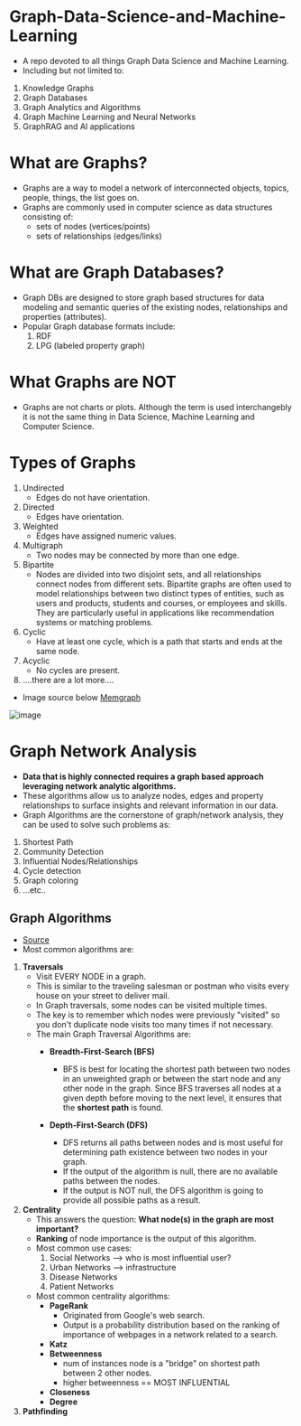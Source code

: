 # Graph-Data-Science-and-Machine-Learning
* A repo devoted to all things Graph Data Science and Machine Learning.
* Including but not limited to:
1. Knowledge Graphs
2. Graph Databases
3. Graph Analytics and Algorithms
4. Graph Machine Learning and Neural Networks
5. GraphRAG and AI applications


# What are Graphs?
* Graphs are a way to model a network of interconnected objects, topics, people, things, the list goes on.
* Graphs are commonly used in computer science as data structures consisting of:
  * sets of nodes (vertices/points)
  * sets of relationships (edges/links)
 

# What are Graph Databases?
* Graph DBs are designed to store graph based structures for data modeling and semantic queries of the existing nodes, relationships and properties (attributes).
* Popular Graph database formats include:
  1. RDF
  2. LPG (labeled property graph)
 

# What Graphs are NOT
* Graphs are not charts or plots. Although the term is used interchangebly it is not the same thing in Data Science, Machine Learning and Computer Science. 

# Types of Graphs
1. Undirected
   * Edges do not have orientation.
2. Directed
   * Edges have orientation.
3. Weighted
   * Edges have assigned numeric values. 
4. Multigraph
   * Two nodes may be connected by more than one edge. 
5. Bipartite
    * Nodes are divided into two disjoint sets, and all relationships connect nodes from different sets. Bipartite graphs are often used to model relationships between two distinct types of entities, such as users and products, students and courses, or employees and skills. They are particularly useful in applications like recommendation systems or matching problems.
6. Cyclic
    * Have at least one cycle, which is a path that starts and ends at the same node.
7. Acyclic
    * No cycles are present. 
8. ....there are a lot more....

* Image source below [Memgraph](https://memgraph.com/blog/graph-search-algorithms-developers-guide)

![image](https://github.com/user-attachments/assets/260ac07c-2c64-4108-82e1-d36e8dddd653)



# Graph Network Analysis
* **Data that is highly connected requires a graph based approach leveraging network analytic algorithms.**
* These algorithms allow us to analyze nodes, edges and property relationships to surface insights and relevant information in our data.
* Graph Algorithms are the cornerstone of graph/network analysis, they can be used to solve such problems as:
1. Shortest Path
2. Community Detection
3. Influential Nodes/Relationships
4. Cycle detection
5. Graph coloring
6. ...etc..

## Graph Algorithms
* [Source](https://memgraph.com/docs/advanced-algorithms/deep-path-traversal#breadth-first-search)
* Most common algorithms are:
1. **Traversals**
   * Visit EVERY NODE in a graph.
   * This is similar to the traveling salesman or postman who visits every house on your street to deliver mail.
   * In Graph traversals, some nodes can be visited multiple times.
   * The key is to remember which nodes were previously "visited" so you don't duplicate node visits too many times if not necessary.
   * The main Graph Traversal Algorithms are:
     * **Breadth-First-Search (BFS)**
       * BFS is best for locating the shortest path between two nodes in an unweighted graph or between the start node and any other node in the graph. Since BFS traverses all nodes at a given depth before moving to the next level, it ensures that the **shortest path** is found.


     * **Depth-First-Search (DFS)**
       * DFS returns all paths between nodes and is most useful for determining path existence between two nodes in your graph.
       * If the output of the algorithm is null, there are no available paths between the nodes.
       * If the output is NOT null, the DFS algorithm is going to provide all possible paths as a result.
2. **Centrality**
   * This answers the question: **What node(s) in the graph are most important?**
   * **Ranking** of node importance is the output of this algorithm.
   * Most common use cases:
     1. Social Networks --> who is most influential user?
     2. Urban Networks --> infrastructure
     3. Disease Networks
     4. Patient Networks
    * Most common centrality algorithms:
      * **PageRank**
        * Originated from Google's web search.
        * Output is a probability distribution based on the ranking of importance of webpages in a network related to a search. 
      * **Katz**
      * **Betweenness**
        * num of instances node is a "bridge" on shortest path between 2 other nodes.
        * higher betweenness == MOST INFLUENTIAL
      * **Closeness**
      * **Degree**
3. **Pathfinding**
